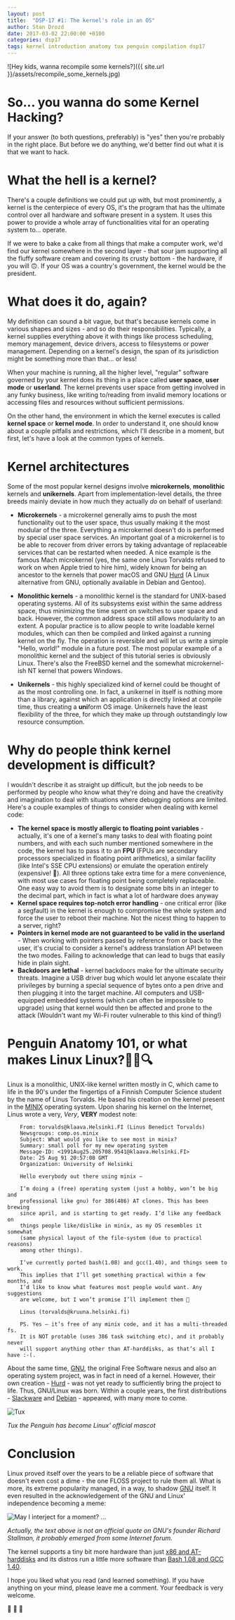 ```yaml
---
layout: post
title:  "DSP-17 #1: The kernel's role in an OS"
author: Stan Drozd
date: 2017-03-02 22:00:00 +0100
categories: dsp17
tags: kernel introduction anatomy tux penguin compilation dsp17
---
```

![Hey kids, wanna recompile some kernels?]({{ site.url }}/assets/recompile_some_kernels.jpg)
# So... you wanna do some Kernel Hacking?
If your answer (to both questions, preferably) is "yes" then you're probably in
the right place. But before we do anything, we'd better find out what it is that
we want to hack.

# What the hell is a kernel?
There's a couple definitions we could put up with, but most prominently, a
kernel is the centerpiece of every OS, it's the program that has the ultimate
control over all hardware and software present in a system. It uses this power
to provide a whole array of functionalities vital for an operating system to...
operate.

If we were to bake a cake from all things that make a computer work, we'd find
our kernel somewhere in the second layer - that sour jam supporting all the
fluffy software cream and covering its crusty bottom - the hardware, if you will
:upside_down_face:. If your OS was a country's government, the kernel would be
the president.

# What does it do, again?
My definition can sound a bit vague, but that's because kernels come in various
shapes and sizes - and so do their responsibilities. Typically, a kernel
supplies everything above it with things like process scheduling, memory
management, device drivers, access to filesystems or power management. Depending
on a kernel's design, the span of its jurisdiction might be something more than
that... or less!

When your machine is running, all the higher level, "regular" software governed
by your kernel does its thing in a place called **user space**, **user mode** or
**userland**.  The kernel prevents user space from getting involved in any funky
business, like writing to/reading from invalid memory locations or accessing
files and resources without sufficient permissions.

On the other hand, the environment in which the kernel executes is called
**kernel space** or **kernel mode**. In order to understand it, one should know
about a couple pitfalls and restrictions, which I'll describe in a moment,  but
first, let's have a look at the common types of kernels.

# Kernel architectures
Some of the most popular kernel designs involve **microkernels**, **monolithic**
kernels and **unikernels**. Apart from implementation-level details, the
three breeds mainly deviate in how much they actually *do* on behalf
of userland:

* **Microkernels** - a microkernel generally aims to push the most functionality
  out to the user space, thus usually making it the most modular of the three.
  Everything a microkernel doesn't do is performed by special user space
  services. An important goal of a microkernel is to be able to recover from
  driver errors by taking advantage of replaceable services that can be restarted
  when needed. A nice example is the famous Mach microkernel (yes, the same one
  Linus Torvalds refused to work on when Apple tried to hire him), widely known
  for being an ancestor to the kernels that power macOS and GNU [Hurd][hurd] (A
  Linux alternative from GNU, optionally available in Debian and Gentoo).

* **Monolithic kernels** - a monolithic kernel is the standard for UNIX-based
  operating systems. All of its subsystems exist within the same address space,
  thus minimizing the time spent on switches to user space and back. However,
  the common address space still allows modularity to an extent. A popular
  practice is to allow people to write loadable kernel modules, which can then
  be compiled and linked against a running kernel on the fly. The operation is
  reversible and will let us write a simple "Hello, world!" module in a future
  post. The most popular example of a monolithic kernel and the subject of this
  tutorial series is obviously Linux. There's also the FreeBSD kernel and the
  somewhat microkernel-ish NT kernel that powers Windows.

* **Unikernels** - this highly specialized kind of kernel could be thought of as
  the most controlling one. In fact, a unikernel in itself is nothing more than
  a library, against which an application is directly linked at compile time,
  thus creating a **uni**form OS image. Unikernels have the least flexibility of
  the three, for which they make up through outstandingly low resource
  consumption.

# Why do people think kernel development is difficult?
I wouldn't describe it as straight up difficult, but the job needs to be
performed by people who know what they're doing and have the creativity and
imagination to deal with situations where debugging options are limited. Here's
a couple examples of things to consider when dealing with kernel code:
* **The kernel space is mostly allergic to floating point variables** -
  actually, it's one of a kernel's many tasks to deal with floating point
  numbers, and with each such number mentioned somewhere in the code, the kernel
  has to pass it to an **FPU** (FPUs are secondary processors specialized in
  floating point arithmetics), a similar facility (like Intel's SSE CPU
  extensions) or emulate the operation entirely (expensive! :money_with_wings:).
  All three options take extra time for a mere convenience, with most use cases
  for floating point being completely replaceable. One easy way to avoid them is
  to designate some bits in an integer to the decimal part, which in fact is
  what a lot of hardware does anyway
* **Kernel space requires top-notch error handling** - one critical error (like
  a segfault) in the kernel is enough to compromise the whole system and force
  the user to reboot their machine. Not the nicest thing to happen to a server,
  right?
* **Pointers in kernel mode are not guaranteed to be valid in the userland** -
  When working with pointers passed by reference from or back to the user, it's
  crucial to consider a kernel's address translation API between the two modes.
  Failing to acknowledge that can lead to bugs that easily hide in plain sight.
* **Backdoors are lethal** - kernel backdoors make for the ultimate security
  threats. Imagine a USB driver bug which would let anyone escalate their
  privileges by burning a special sequence of bytes onto a pen drive and then
  plugging it into the target machine. All computers and USB-equipped embedded
  systems (which can often be impossible to upgrade) using that kernel would
  then be affected and prone to the attack (Wouldn't want my Wi-Fi router
  vulnerable to this kind of thing!)

# Penguin Anatomy 101, or what makes Linux Linux?:penguin::skull::mag:
Linux is a monolithic, UNIX-like kernel written mostly in C, which came to life
in the 90's under the fingertips of a Finnish Computer Science student by the
name of Linus Torvalds. He based his creation on the kernel present in the
[MINIX][minix] operating system. Upon sharing his kernel on the Internet, Linus
wrote a very, *Very*, **VERY** modest note:

```
    From: torvalds@klaava.Helsinki.FI (Linus Benedict Torvalds)
    Newsgroups: comp.os.minix
    Subject: What would you like to see most in minix?
    Summary: small poll for my new operating system
    Message-ID: <1991Aug25.205708.9541@klaava.Helsinki.FI>
    Date: 25 Aug 91 20:57:08 GMT
    Organization: University of Helsinki

    Hello everybody out there using minix –

    I’m doing a (free) operating system (just a hobby, won’t be big and
    professional like gnu) for 386(486) AT clones. This has been brewing
    since april, and is starting to get ready. I’d like any feedback on
    things people like/dislike in minix, as my OS resembles it somewhat
    (same physical layout of the file-system (due to practical reasons)
    among other things).

    I’ve currently ported bash(1.08) and gcc(1.40), and things seem to work.
    This implies that I’ll get something practical within a few months, and
    I’d like to know what features most people would want. Any suggestions
    are welcome, but I won’t promise I’ll implement them 🙂

    Linus (torvalds@kruuna.helsinki.fi)

    PS. Yes – it’s free of any minix code, and it has a multi-threaded fs.
    It is NOT protable (uses 386 task switching etc), and it probably never
    will support anything other than AT-harddisks, as that’s all I have :-(.
```

About the same time, [GNU][gnu], the original Free Software
nexus and also an operating system project, was in fact in need of a kernel.
However, their own creation - [Hurd][hurd] - was not yet ready to sufficiently
bring the project to life. Thus, GNU/Linux was born. Within a couple years, the
first distributions - [Slackware](slackware) and [Debian](debian) - appeared,
with many more to come.

![Tux](http://isc.tamu.edu/~lewing/linux/sit3-shine.7.gif)

*Tux the Penguin has become Linux' official mascot*

# Conclusion
Linux proved itself over the years to be a reliable piece of software that
doesn't even cost a dime - the one FLOSS project to rule them all. What is more,
its extreme popularity managed, in a way, to shadow [GNU][gnu] itself. It even
resulted in the acknowledgement of the GNU and Linux' independence becoming a
meme:

![May I interject for a moment? ...](http://s2.quickmeme.com/img/b9/b91afe13fc7e1b79898b1f65a12b4d23a25d5083ec0410185ff563fdf8ce8a87.jpg)

*Actually, the text above is not an official quote on GNU's founder Richard
Stallman, it probably emerged from some Internet forum.*

The kernel supports a tiny bit more hardware than just [x86 and
AT-harddisks](http://www.linux-drivers.org/) and its distros run a little  more
software than [Bash 1.08 and GCC 1.40][popcon-stats].

I hope you liked what you read (and learned something). If you have anything on
your mind, please leave me a comment. Your feedback is very welcome. 

:penguin: :penguin: :penguin:

[minix]:https://pl.wikipedia.org/wiki/MINIX
[gnu]:https://www.gnu.org/
[hurd]:https://www.gnu.org/software/hurd/hurd.html
[debian]:www.debian.org/
[slackware]:www.slackware.com/
[popcon-stats]:http://popcon.debian.org/
